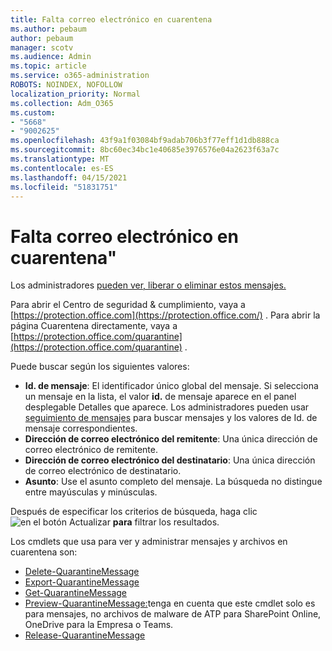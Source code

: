 ```yaml
---
title: Falta correo electrónico en cuarentena
ms.author: pebaum
author: pebaum
manager: scotv
ms.audience: Admin
ms.topic: article
ms.service: o365-administration
ROBOTS: NOINDEX, NOFOLLOW
localization_priority: Normal
ms.collection: Adm_O365
ms.custom:
- "5668"
- "9002625"
ms.openlocfilehash: 43f9a1f03084bf9adab706b3f77eff1d1db888ca
ms.sourcegitcommit: 8bc60ec34bc1e40685e3976576e04a2623f63a7c
ms.translationtype: MT
ms.contentlocale: es-ES
ms.lasthandoff: 04/15/2021
ms.locfileid: "51831751"
---
```

# <a name="missing-emails-in-quarantine"></a>Falta correo electrónico en cuarentena"

Los administradores [pueden ver, liberar o eliminar estos mensajes.](https://docs.microsoft.com/microsoft-365/security/office-365-security/manage-quarantined-messages-and-files?view=o365-worldwide)

Para abrir el Centro de seguridad & cumplimiento, vaya a [https://protection.office.com](https://protection.office.com/) . Para abrir la página Cuarentena directamente, vaya a [https://protection.office.com/quarantine](https://protection.office.com/quarantine) .  

Puede buscar según los siguientes valores:  

- **Id. de mensaje**: El identificador único global del mensaje. Si selecciona un mensaje en la lista, el  valor **id.** de mensaje aparece en el panel desplegable Detalles que aparece. Los administradores pueden usar [seguimiento de mensajes](https://docs.microsoft.com/microsoft-365/security/office-365-security/message-trace-scc?view=o365-worldwide) para buscar mensajes y los valores de Id. de mensaje correspondientes.
- **Dirección de correo electrónico del remitente**: Una única dirección de correo electrónico de remitente.
- **Dirección de correo electrónico del destinatario**: Una única dirección de correo electrónico de destinatario.
- **Asunto**: Use el asunto completo del mensaje. La búsqueda no distingue entre mayúsculas y minúsculas.

Después de especificar los criterios de búsqueda, haga clic ![ en el botón Actualizar ](https://docs.microsoft.com/microsoft-365/media/scc-quarantine-refresh.png?view=o365-worldwide) **para** filtrar los resultados.  

Los cmdlets que usa para ver y administrar mensajes y archivos en cuarentena son:
- [Delete-QuarantineMessage](https://docs.microsoft.com/powershell/module/exchange/delete-quarantinemessage)
- [Export-QuarantineMessage](https://docs.microsoft.com/powershell/module/exchange/export-quarantinemessage)
- [Get-QuarantineMessage](https://docs.microsoft.com/powershell/module/exchange/get-quarantinemessage)
- [Preview-QuarantineMessage:](https://docs.microsoft.com/powershell/module/exchange/preview-quarantinemessage)tenga en cuenta que este cmdlet solo es para mensajes, no archivos de malware de ATP para SharePoint Online, OneDrive para la Empresa o Teams.
- [Release-QuarantineMessage](https://docs.microsoft.com/powershell/module/exchange/release-quarantinemessage)